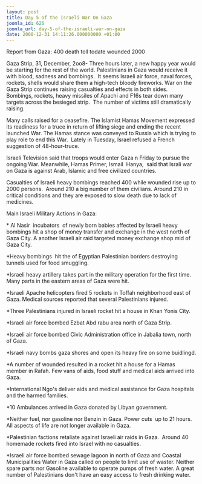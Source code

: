 ```yaml
---
layout: post
title: Day 5 of the Israeli War On Gaza
joomla_id: 626
joomla_url: day-5-of-the-israeli-war-on-gaza
date: 2008-12-31 14:11:26.000000000 +01:00
---
```

<p>Report from Gaza: 400 death toll todate wounded 2000</p><p>Gaza Strip, 31, December, 2oo8- Three hours later, a new happy year would be starting for the rest of the world. Palestinians in Gaza would receive it with blood, sadness and bombings.&nbsp; It seems Israeli air force, naval forces, rockets, shells would share them a high-tech bloody fireworks. War on the Gaza Strip continues raising casualties and effects in both sides.&nbsp; Bombings, rockets, heavy missiles of Apachi and F16s tear down many targets across the besieged strip.&nbsp; The number of victims still dramatically raising.</p><p>Many calls raised for a ceasefire. The Islamist Hamas Movement expressed its readiness for a truce in return of lifting siege and ending the recent launched War. The Hamas stance was conveyed to Russia which is trying to play role to end this War.&nbsp; Lately in Tuesday, Israel refused a French suggestion of 48-hour-truce.</p><p>Israeli Television said that troops would enter Gaza n Friday to pursue the ongoing War. Meanwhile, Hamas Primer, Ismail&nbsp; Hanya,&nbsp; said that Israli war on Gaza is against Arab, Islamic and free civilized countries. </p><p>Casualties of Israeli heavy bombings reached 400 while wounded rise up to 2000 persons.&nbsp; Around 210 a big number of them civilians. Around 210 in critical conditions and they are exposed to slow death due to lack of medicines.</p><p>Main Israeli Military Actions in Gaza:</p><p>* Al Nasir&nbsp; incubators&nbsp; of newly born babies affected by Israeli heavy bombings hit a shop of money transfer and exchange in the west north of Gaza City. A another Israeli air raid targeted money exchange shop mid of Gaza City.</p><p>*Heavy bombings&nbsp; hit the of Egyptian Palestinian borders destroying tunnels used for food smuggling.</p><p>*Israeli heavy artillery takes part in the military operation for the first time. Many parts in the eastern areas of Gaza were hit.</p><p>*Israeli Apache helicopters fired 5 rockets in Toffah neighborhood east of Gaza. Medical sources reported that several Palestinians injured.&nbsp; </p><p>*Three Palestinians injured in Israeli rocket hit a house in Khan Yonis City.</p><p>*Israeli air force bombed Ezbat Abd rabu area north of Gaza Strip.</p><p>*Israeli air force bombed Civic Administration office in Jabalia town, north of Gaza.</p><p>*Israeli navy bombs gaza shores and open its heavy fire on some buidlingd.</p><p>*A number of wounded resulted in a rocket hit a house for a Hamas member in Rafah. Few vans of aids, food stuff and medical aids arrived into Gaza.</p><p>*International Ngo's deliver aids and medical assistance for Gaza hospitals and the harmed families.</p><p>*10 Ambulances arrived in Gaza donated by Libyan government.</p><p>*Neither fuel, nor gasoline nor Benzin in Gaza. Power cuts&nbsp; up to 21 hours. All aspects of life are not longer available in Gaza.</p><p>*Palestinian factions retaliate against Israeli air raids in Gaza.&nbsp; Around 40 homemade rockets fired into Israel with no casualties.</p><p>*Israeli air force bombed sewage lagoon in north of Gaza and Coastal Municipalities Water in Gaza called on people to limit use of waster. Neither spare parts nor Gasoline available to operate pumps of fresh water. A great number of Palestinians don't have an easy access to fresh drinking water.</p><p><a href=""></a></p>
